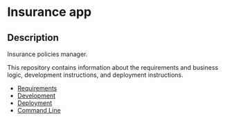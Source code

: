 # Insurance app

## Description

Insurance policies manager.

This repository contains information about the requirements and business logic, development instructions, and deployment instructions.

* [Requirements](docs/requirements.md)
* [Development](docs/development.md)
* [Deployment](docs/deployment.md)
* [Command Line](docs/cli.md)